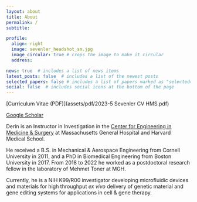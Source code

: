 ```yaml
---
layout: about
title: About
permalink: /
subtitle: 

profile:
  align: right
  image: sevenler_headshot_sm.jpg
  image_circular: true # crops the image to make it circular
  address: 

news: true  # includes a list of news items
latest_posts: false  # includes a list of the newest posts
selected_papers: false # includes a list of papers marked as "selected={true}"
social: false  # includes social icons at the bottom of the page
---
```

[Curriculum Vitae (PDF)](assets/pdf/2023-5 Sevenler CV HMS.pdf)

[Google Scholar](https://scholar.google.com/citations?user=2QAce2gAAAAJ&hl=en)

Derin is an Instructor in Investigation in the [Center for Engineering in Medicine & Surgery](https://www.massgeneral.org/surgery/cems) at Massachusetts General Hospital and Harvard Medical School.

He received a B.S. in Mechanical & Aerospace Engineering from Cornell University in 2011, and a PhD in Biomedical Engineering from Boston University in 2017. From 2018 to 2022 he worked as a postdoctoral research fellow in the laboratory of Mehmet Toner at MGH.

Currently, he is a NIH K99/R00 investigator developing microfluidic devices and materials for high throughput _ex vivo_ delivery of genetic material and gene editing systems for applications in cell & gene therapy.